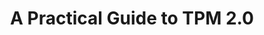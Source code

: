 ---
type: book
publisher: "Apress"
title: "A Practical Guide to TPM 2.0"
link: https://link.springer.com/book/10.1007%2F978-1-4302-6584-9
isbn: 978-1-43026-583-2
year: 2015
authors:
  - name: Will
    first: Arthur
  - name: David
    first: Challener
---